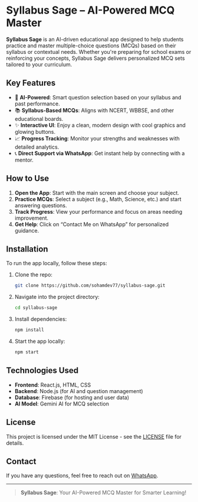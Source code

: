 # Syllabus Sage – AI-Powered MCQ Master

**Syllabus Sage** is an AI-driven educational app designed to help students practice and master multiple-choice questions (MCQs) based on their syllabus or contextual needs. Whether you're preparing for school exams or reinforcing your concepts, Syllabus Sage delivers personalized MCQ sets tailored to your curriculum.

## Key Features

- 🤖 **AI-Powered**: Smart question selection based on your syllabus and past performance.
- 📚 **Syllabus-Based MCQs**: Aligns with NCERT, WBBSE, and other educational boards.
- ✨ **Interactive UI**: Enjoy a clean, modern design with cool graphics and glowing buttons.
- 📈 **Progress Tracking**: Monitor your strengths and weaknesses with detailed analytics.
- 📞 **Direct Support via WhatsApp**: Get instant help by connecting with a mentor.

## How to Use

1. **Open the App**: Start with the main screen and choose your subject.
2. **Practice MCQs**: Select a subject (e.g., Math, Science, etc.) and start answering questions.
3. **Track Progress**: View your performance and focus on areas needing improvement.
4. **Get Help**: Click on “Contact Me on WhatsApp” for personalized guidance.

## Installation

To run the app locally, follow these steps:

1. Clone the repo:
    ```bash
    git clone https://github.com/sohamdev77/syllabus-sage.git
    ```
2. Navigate into the project directory:
    ```bash
    cd syllabus-sage
    ```
3. Install dependencies:
    ```bash
    npm install
    ```
4. Start the app locally:
    ```bash
    npm start
    ```

## Technologies Used

- **Frontend**: React.js, HTML, CSS
- **Backend**: Node.js (for AI and question management)
- **Database**: Firebase (for hosting and user data)
- **AI Model**: Gemini AI for MCQ selection

## License

This project is licensed under the MIT License - see the [LICENSE](LICENSE) file for details.

## Contact

If you have any questions, feel free to reach out on [WhatsApp](https://wa.me/917679089762).

---

> **Syllabus Sage**: Your AI-Powered MCQ Master for Smarter Learning!


